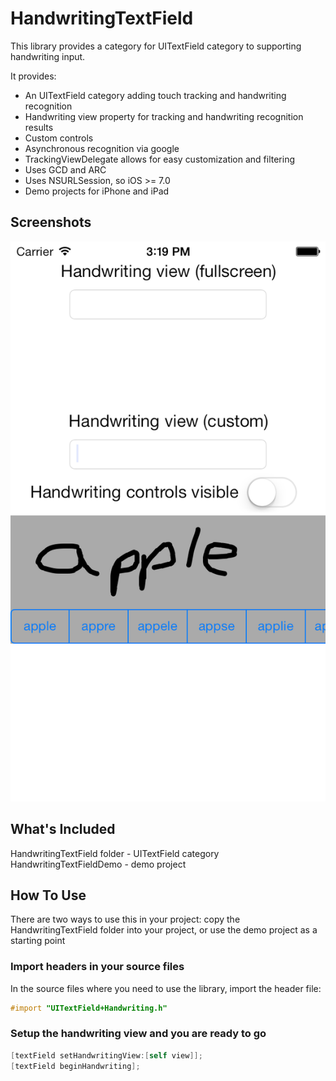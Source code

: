 HandwritingTextField
====================

This library provides a category for UITextField category to supporting handwriting input.

It provides:
- An UITextField category adding touch tracking and handwriting recognition
- Handwriting view property for tracking and handwriting recognition results
- Custom controls
- Asynchronous recognition via google
- TrackingViewDelegate allows for easy customization and filtering
- Uses GCD and ARC
- Uses NSURLSession, so iOS >= 7.0
- Demo projects for iPhone and iPad


Screenshots
-----------

![Custom view](/screenshots/custom_view.png?raw=true)


What's Included
---------------
HandwritingTextField folder - UITextField category
HandwritingTextFieldDemo - demo project


How To Use
----------

There are two ways to use this in your project: copy the HandwritingTextField folder into your project, or use the demo project as a starting point

### Import headers in your source files

In the source files where you need to use the library, import the header file:

```objective-c
#import "UITextField+Handwriting.h"
```

### Setup the handwriting view and you are ready to go
```objective-c
[textField setHandwritingView:[self view]];
[textField beginHandwriting];
```

